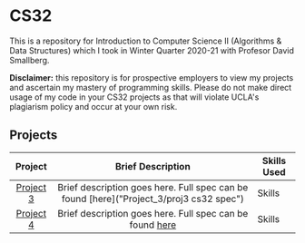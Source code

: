 # CS32
This is a repository for Introduction to Computer Science II (Algorithms & Data Structures) which I took in Winter Quarter 2020-21 with Profesor David Smallberg.

**Disclaimer:** this repository is for prospective employers to view my projects and ascertain my mastery of programming skills. Please do not make direct usage of
my code in your CS32 projects as that will violate UCLA's plagiarism policy and occur at your own risk.

## Projects
| Project | Brief Description | Skills Used |
|:-------:|:-----:|-------------------|
| [Project 3](Project_3) | Brief description goes here. Full spec can be found [here]("Project_3/proj3 cs32 spec")| Skills|
| [Project 4](Project_4) | Brief description goes here. Full spec can be found [here](Project_4/cs32-p4-spec.pdf)| Skills 
